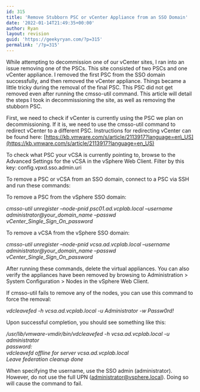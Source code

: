 ```yaml
---
id: 315
title: 'Remove Stubborn PSC or vCenter Appliance from an SSO Domain'
date: '2022-01-14T21:49:35+00:00'
author: Ryan
layout: revision
guid: 'https://geekyryan.com/?p=315'
permalink: '/?p=315'
---
```


While attempting to decommission one of our vCenter sites, I ran into an issue removing one of the PSCs. This site consisted of two PSCs and one vCenter appliance. I removed the first PSC from the SSO domain successfully, and then removed the vCenter appliance. Things became a little tricky during the removal of the final PSC. This PSC did not get removed even after running the cmsso-util command. This article will detail the steps I took in decommissioning the site, as well as removing the stubborn PSC.

First, we need to check if vCenter is currently using the PSC we plan on decommissioning. If it is, we need to use the cmsso-util command to redirect vCenter to a different PSC. Instructions for redirecting vCenter can be found here: [https://kb.vmware.com/s/article/2113917?language=en\_US](https://kb.vmware.com/s/article/2113917?language=en_US)

To check what PSC your vCSA is currently pointing to, browse to the Advanced Settings for the vCSA in the vSphere Web Client. Filter by this key: config.vpxd.sso.admin.uri

To remove a PSC or vCSA from an SSO domain, connect to a PSC via SSH and run these commands:

To remove a PSC from the vSphere SSO domain:

*cmsso-util unregister –node-pnid psc01.ad.vcplab.local –username administrator@your\_domain\_name –passwd vCenter\_Single\_Sign\_On\_password*

To remove a vCSA from the vSphere SSO domain:

*cmsso-util unregister –node-pnid vcsa.ad.vcplab.local –username administrator@your\_domain\_name –passwd vCenter\_Single\_Sign\_On\_password*

After running these commands, delete the virtual appliances. You can also verify the appliances have been removed by browsing to Administration &gt; System Configuration &gt; Nodes in the vSphere Web Client.

If cmsso-util fails to remove any of the nodes, you can use this command to force the removal:

*vdcleavefed -h vcsa.ad.vcplab.local -u Administrator -w Passw0rd!*

Upon successful completion, you should see something like this:

*/usr/lib/vmware-vmdir/bin/vdcleavefed -h vcsa.ad.vcplab.local -u administrator*  
 *password:*  
 *vdcleavefd offline for server vcsa.ad.vcplab.local*  
 *Leave federation cleanup done*

When specifying the username, use the SSO admin (administrator). However, do not use the full UPN (<administrator@vsphere.local>). Doing so will cause the command to fail.